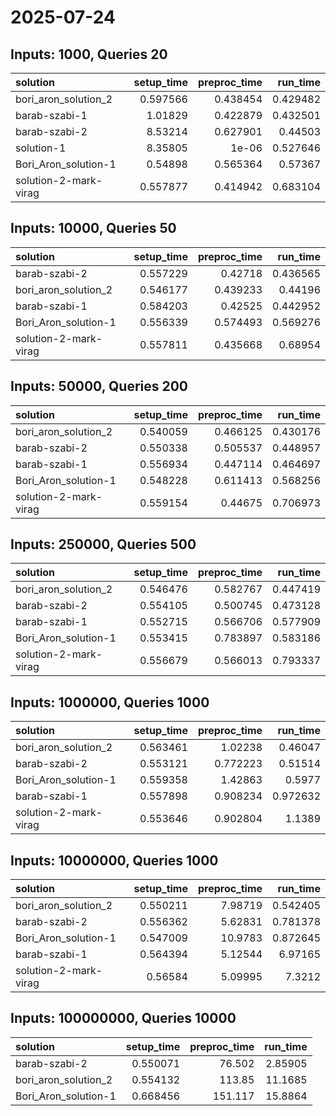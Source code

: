 # 2025-07-24

## Inputs: 1000, Queries 20

| solution              |   setup_time |   preproc_time |   run_time |
|:----------------------|-------------:|---------------:|-----------:|
| bori_aron_solution_2  |     0.597566 |       0.438454 |   0.429482 |
| barab-szabi-1         |     1.01829  |       0.422879 |   0.432501 |
| barab-szabi-2         |     8.53214  |       0.627901 |   0.44503  |
| solution-1            |     8.35805  |       1e-06    |   0.527646 |
| Bori_Aron_solution-1  |     0.54898  |       0.565364 |   0.57367  |
| solution-2-mark-virag |     0.557877 |       0.414942 |   0.683104 |

## Inputs: 10000, Queries 50

| solution              |   setup_time |   preproc_time |   run_time |
|:----------------------|-------------:|---------------:|-----------:|
| barab-szabi-2         |     0.557229 |       0.42718  |   0.436565 |
| bori_aron_solution_2  |     0.546177 |       0.439233 |   0.44196  |
| barab-szabi-1         |     0.584203 |       0.42525  |   0.442952 |
| Bori_Aron_solution-1  |     0.556339 |       0.574493 |   0.569276 |
| solution-2-mark-virag |     0.557811 |       0.435668 |   0.68954  |

## Inputs: 50000, Queries 200

| solution              |   setup_time |   preproc_time |   run_time |
|:----------------------|-------------:|---------------:|-----------:|
| bori_aron_solution_2  |     0.540059 |       0.466125 |   0.430176 |
| barab-szabi-2         |     0.550338 |       0.505537 |   0.448957 |
| barab-szabi-1         |     0.556934 |       0.447114 |   0.464697 |
| Bori_Aron_solution-1  |     0.548228 |       0.611413 |   0.568256 |
| solution-2-mark-virag |     0.559154 |       0.44675  |   0.706973 |

## Inputs: 250000, Queries 500

| solution              |   setup_time |   preproc_time |   run_time |
|:----------------------|-------------:|---------------:|-----------:|
| bori_aron_solution_2  |     0.546476 |       0.582767 |   0.447419 |
| barab-szabi-2         |     0.554105 |       0.500745 |   0.473128 |
| barab-szabi-1         |     0.552715 |       0.566706 |   0.577909 |
| Bori_Aron_solution-1  |     0.553415 |       0.783897 |   0.583186 |
| solution-2-mark-virag |     0.556679 |       0.566013 |   0.793337 |

## Inputs: 1000000, Queries 1000

| solution              |   setup_time |   preproc_time |   run_time |
|:----------------------|-------------:|---------------:|-----------:|
| bori_aron_solution_2  |     0.563461 |       1.02238  |   0.46047  |
| barab-szabi-2         |     0.553121 |       0.772223 |   0.51514  |
| Bori_Aron_solution-1  |     0.559358 |       1.42863  |   0.5977   |
| barab-szabi-1         |     0.557898 |       0.908234 |   0.972632 |
| solution-2-mark-virag |     0.553646 |       0.902804 |   1.1389   |

## Inputs: 10000000, Queries 1000

| solution              |   setup_time |   preproc_time |   run_time |
|:----------------------|-------------:|---------------:|-----------:|
| bori_aron_solution_2  |     0.550211 |        7.98719 |   0.542405 |
| barab-szabi-2         |     0.556362 |        5.62831 |   0.781378 |
| Bori_Aron_solution-1  |     0.547009 |       10.9783  |   0.872645 |
| barab-szabi-1         |     0.564394 |        5.12544 |   6.97165  |
| solution-2-mark-virag |     0.56584  |        5.09995 |   7.3212   |

## Inputs: 100000000, Queries 10000

| solution             |   setup_time |   preproc_time |   run_time |
|:---------------------|-------------:|---------------:|-----------:|
| barab-szabi-2        |     0.550071 |         76.502 |    2.85905 |
| bori_aron_solution_2 |     0.554132 |        113.85  |   11.1685  |
| Bori_Aron_solution-1 |     0.668456 |        151.117 |   15.8864  |